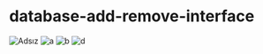 # database-add-remove-interface
![Adsız](https://user-images.githubusercontent.com/100664559/185955530-9f367db3-52d2-439a-8f4a-6dcef7d94bdb.jpg)
![a](https://user-images.githubusercontent.com/100664559/185955586-61e95fbb-85bf-447e-8ef6-cd72698a8898.jpg)
![b](https://user-images.githubusercontent.com/100664559/185955601-df5af13f-a989-4a0f-8520-ea84db19b380.jpg)
![d](https://user-images.githubusercontent.com/100664559/185955616-ff7f3091-69c2-4698-b90d-bd120304acc9.jpg)
